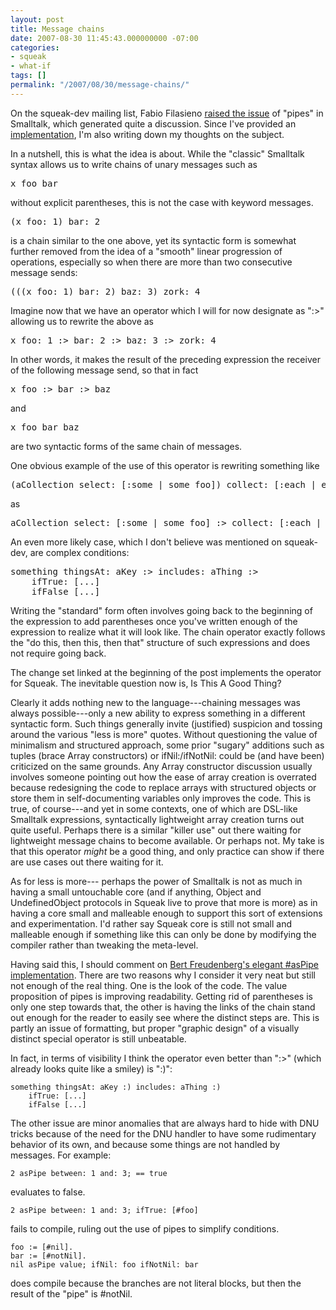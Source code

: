 ```yaml
---
layout: post
title: Message chains
date: 2007-08-30 11:45:43.000000000 -07:00
categories:
- squeak
- what-if
tags: []
permalink: "/2007/08/30/message-chains/"
---
```

<p>On the squeak-dev mailing list, Fabio Filasieno <a href="http://lists.squeakfoundation.org/pipermail/squeak-dev/2007-August/119717.html">raised the issue</a> of "pipes" in Smalltalk, which generated quite a discussion. Since I've provided an <a href="http://blog.3plus4.org/wp-content/uploads/2007/08/pipe1.zip" title="pipe1.zip">implementation</a>, I'm also writing down my thoughts on the subject.</p>
<p>In a nutshell, this is what the idea is about. While the "classic" Smalltalk syntax allows us to write chains of unary messages such as</p>
<pre class="smalltalk">
x foo bar
</pre>
<p>without explicit parentheses, this is not the case with keyword messages.</p>
<pre class="smalltalk">
(x foo: 1) bar: 2
</pre>
<p>is a chain similar to the one above, yet its syntactic form is somewhat further removed from the idea of a "smooth" linear progression of operations, especially so when there are more than two consecutive message sends:</p>
<pre class="smalltalk">
(((x foo: 1) bar: 2) baz: 3) zork: 4
</pre>
<p>Imagine now that we have an operator which I will for now designate as ":>" allowing us to rewrite the above as</p>
<pre class="smalltalk">
x foo: 1 :> bar: 2 :> baz: 3 :> zork: 4
</pre>
<p>In other words, it makes the result of the preceding expression the receiver of the following message send, so that in fact</p>
<pre class="smalltalk">
x foo :> bar :> baz
</pre>
<p>and </p>
<pre class="smalltalk">
x foo bar baz
</pre>
<p>are two syntactic forms of the same chain of messages.</p>
<p>One obvious example of the use of this operator is rewriting something like</p>
<pre class="smalltalk">
(aCollection select: [:some | some foo]) collect: [:each | each bar]
</pre>
<p>as</p>
<pre class="smalltalk">
aCollection select: [:some | some foo] :> collect: [:each | each bar]
</pre>
<p>An even more likely case, which I don't believe was mentioned on squeak-dev, are complex conditions:</p>
<pre class="smalltalk">
something thingsAt: aKey :> includes: aThing :> 
    ifTrue: [...]
    ifFalse [...]
</pre>
<p>Writing the "standard" form often involves going back to the beginning of the expression to add parentheses once you've written enough of the expression to realize what it will look like. The chain operator exactly follows the "do this, then this, then that" structure of such expressions and does not require going back.</p>
<p>The change set linked at the beginning of the post implements the operator for Squeak. The inevitable question now is, Is This A Good Thing?</p>
<p>Clearly it adds nothing new to the language---chaining messages was always possible---only a new ability to express something in a different syntactic form. Such things generally invite (justified) suspicion and tossing around the various "less is more" quotes. Without questioning the value of minimalism and structured approach, some prior "sugary" additions such as tuples (brace Array constructors) or ifNil:/ifNotNil: could be (and have been) criticized on the same grounds. Any Array constructor discussion usually involves someone pointing out how the ease of array creation is overrated because redesigning the code to replace arrays with structured objects or store them in self-documenting variables only improves the code. This is true, of course---and yet in some contexts, one of which are DSL-like Smalltalk expressions, syntactically lightweight array creation turns out quite useful. Perhaps there is a similar "killer use" out there waiting for lightweight message chains to become available. Or perhaps not. My take is that this operator <em>might</em> be a good thing, and only practice can show if there are use cases out there waiting for it.</p>
<p>As for less is more---
perhaps the power of Smalltalk is not as much in having a small untouchable core (and if anything, Object and UndefinedObject protocols in Squeak live to prove that more is more) as in having a core small and malleable enough to support this sort of extensions and experimentation. I'd rather say Squeak core is still not small and malleable enough if something like this can only be done by modifying the compiler rather than tweaking the meta-level.</p>

Having said this, I should comment on [Bert Freudenberg's elegant #asPipe implementation](http://lists.squeakfoundation.org/pipermail/squeak-dev/2007-August/119787.html). There are two reasons why I consider it very neat but still not enough of the real thing. One is the look of the code. The value proposition of pipes is improving readability. Getting rid of parentheses is only one step towards that, the other is having the links of the chain stand out enough for the reader to easily see where the distinct steps are. This is partly an issue of formatting, but proper "graphic design" of a visually distinct special operator is still unbeatable.

In fact, in terms of visibility I think the operator even better than ":\>" (which already looks quite like a smiley) is ":)":

```
something thingsAt: aKey :) includes: aThing :)
    ifTrue: [...]
    ifFalse [...]
```

The other issue are minor anomalies that are always hard to hide with DNU tricks because of the need for the DNU handler to have some rudimentary behavior of its own, and because some things are not handled by messages. For example:

```
2 asPipe between: 1 and: 3; == true
```

evaluates to false.

```
2 asPipe between: 1 and: 3; ifTrue: [#foo]
```

fails to compile, ruling out the use of pipes to simplify conditions.

```
foo := [#nil].
bar := [#notNil].
nil asPipe value; ifNil: foo ifNotNil: bar
```

does compile because the branches are not literal blocks, but then the result of the "pipe" is #notNil.

